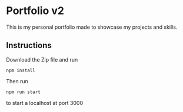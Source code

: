 # Portfolio v2
This is my personal portfolio made to showcase my projects and skills.

## Instructions
Download the Zip file and run 
```
npm install
```
Then run
```
npm run start
```
to start a localhost at port 3000